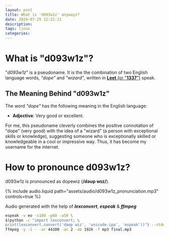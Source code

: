 ```yaml
---
layout: post
title: What is 'd093w1z' anyways?
date: 2024-07-25 12:21:11
description:
tags: linux
categories:
---
```


# What is "d093w1z"?

"_d093w1z_" is a pseudoname. It is the the combination of two English language words, _"dope"_ and _"wizard"_, written in [**Leet** (or "**1337**")](https://en.wikipedia.org/wiki/Leet) speak.

## The Meaning Behind "d093w1z"

The word _"dope"_ has the following meaning in the English language:

- **Adjective**: Very good or excellent.

For me, this pseudoname cleverly combines the positive connotation of "dope" (very good) with the idea of a "wizard" (a person with exceptional skills or knowledge), suggesting someone who is exceptionally skilled or knowledgeable in a cool or impressive way.
Thus, it has become my username for the internet.

# How to pronounce d093w1z?

d093w1z is pronounced as dopewiz (**/dəʊp wɪz/**).

{% include audio.liquid path="assets/audio/d093w1z_pronunciation.mp3" controls=true %}

Audio generated with the help of _**lexconvert**_, _**espeak**_ & _**ffmpeg**_

```bash
espeak -v eo -s180 -p60 -a50 \
$(python -c "import lexconvert; \
print(lexconvert.convert('dəʊp wɪz', 'unicode-ipa', 'espeak'))") --stdout | \
ffmpeg -y -i - -ar 44100 -ac 2 -ab 192k -f mp3 final.mp3
```
